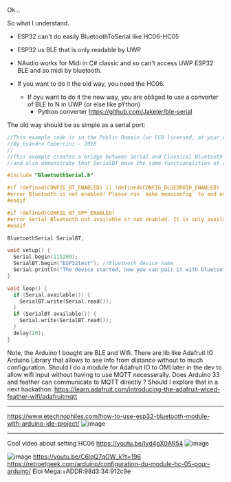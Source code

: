 Ok...

So what I understand.

- ESP32 can't do easily BluetoothToSerial like HC06-HC05
- ESP32 us BLE that is only readable by UWP
- NAudio works for Midi in C# classic and so can't access UWP ESP32 BLE and so midi by bluetooth.

- If you want to do it the old way, you need the HC06.
  - If oyu want to do it the new way, you are obliged to use a converter of BLE to N in UWP (or else like pYthon)
    - Python converter https://github.com/Jakeler/ble-serial



The old way should be as simple as a serial port:
``` cpp
//This example code is in the Public Domain (or CC0 licensed, at your option.)
//By Evandro Copercini - 2018
//
//This example creates a bridge between Serial and Classical Bluetooth (SPP)
//and also demonstrate that SerialBT have the same functionalities of a normal Serial

#include "BluetoothSerial.h"

#if !defined(CONFIG_BT_ENABLED) || !defined(CONFIG_BLUEDROID_ENABLED)
#error Bluetooth is not enabled! Please run `make menuconfig` to and enable it
#endif

#if !defined(CONFIG_BT_SPP_ENABLED)
#error Serial Bluetooth not available or not enabled. It is only available for the ESP32 chip.
#endif

BluetoothSerial SerialBT;

void setup() {
  Serial.begin(115200);
  SerialBT.begin("ESP32test"); //Bluetooth device name
  Serial.println("The device started, now you can pair it with bluetooth!");
}

void loop() {
  if (Serial.available()) {
    SerialBT.write(Serial.read());
  }
  if (SerialBT.available()) {
    Serial.write(SerialBT.read());
  }
  delay(20);
}

```





Note, the Arduino I bought are BLE and Wifi.
There are lib like Adafruit IO Arduino Library that allows to see info from distance without to much configuration.
Should I do a module for Adafruit IO to OMI later in the dev to allow wifi input without having to use MQTT necesserally.
Does Arduino 33 and feather can communicate to MQTT directly ?
Should I explore that in a next hackathon:
https://learn.adafruit.com/introducing-the-adafruit-wiced-feather-wifi/adafruitmqtt







-----------------------------------

https://www.etechnophiles.com/how-to-use-esp32-bluetooth-module-with-arduino-ide-project/
![image](https://user-images.githubusercontent.com/20149493/176674823-4919e02d-46eb-404d-b402-f7b09dcb6a6f.png)



--------------

Cool video about setting HC06
https://youtu.be/Iyd4gX0AR54
![image](https://user-images.githubusercontent.com/20149493/176684691-7d12925e-d822-4045-a673-ce8fe636b733.png)

![image](https://user-images.githubusercontent.com/20149493/176687141-dad4dbc1-dc63-4166-9d89-98ac9678164a.png)
https://youtu.be/C6lqQ7qOW_k?t=196
https://retroetgeek.com/arduino/configuration-du-module-hc-05-pour-arduino/
Eloi Mega:+ADDR:98d3:34:912c9e

